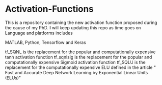 # Activation-Functions
This is a repository containing the new activation function proposed during the cause of my PhD. 
I will keep updating this repo as time goes on
Language and platforms includes


MATLAB, Python, Tensorflow and Keras
 
 tf_SQNL is the replacement for the popular and computationally expensive tanh activation function
 tf_sqnlsig is the replacement for the popular and computationally expensive Sigmoid activation function
 tf_SQLU is the replacement for the computationally expensive ELU defined in the article " Fast and Accurate Deep Network Learning by Exponential Linear Units (ELUs)"
 
